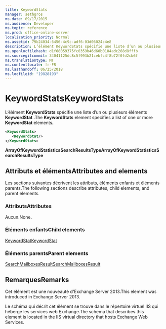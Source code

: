 ```yaml
---
title: KeywordStats
manager: sethgros
ms.date: 09/17/2015
ms.audience: Developer
ms.topic: reference
ms.prod: office-online-server
localization_priority: Normal
ms.assetid: 79b24034-6456-4c9c-adf6-03d06024c4e8
description: L’élément KeywordStats spécifie une liste d’un ou plusieurs éléments KeywordStat.
ms.openlocfilehash: d1f68059375fc0359b46d60b0184adc268d8fffb
ms.sourcegitcommit: 34041125dc8c5f993b21cebfc4f8b72f0fd2cb6f
ms.translationtype: MT
ms.contentlocale: fr-FR
ms.lasthandoff: 06/25/2018
ms.locfileid: "19828193"
---
```

# <a name="keywordstats"></a><span data-ttu-id="81be9-103">KeywordStats</span><span class="sxs-lookup"><span data-stu-id="81be9-103">KeywordStats</span></span>

<span data-ttu-id="81be9-104">L’élément **KeywordStats** spécifie une liste d’un ou plusieurs éléments **KeywordStat** .</span><span class="sxs-lookup"><span data-stu-id="81be9-104">The **KeywordStats** element specifies a list of one or more **KeywordStat** elements.</span></span> 
  
```XML
<KeywordStats>
   <KeywordStat/>
</KeywordStats>
```

 <span data-ttu-id="81be9-105">**ArrayOfKeywordStatisticsSearchResultsType**</span><span class="sxs-lookup"><span data-stu-id="81be9-105">**ArrayOfKeywordStatisticsSearchResultsType**</span></span>
## <a name="attributes-and-elements"></a><span data-ttu-id="81be9-106">Attributs et éléments</span><span class="sxs-lookup"><span data-stu-id="81be9-106">Attributes and elements</span></span>

<span data-ttu-id="81be9-107">Les sections suivantes décrivent les attributs, éléments enfants et éléments parents.</span><span class="sxs-lookup"><span data-stu-id="81be9-107">The following sections describe attributes, child elements, and parent elements.</span></span>
  
### <a name="attributes"></a><span data-ttu-id="81be9-108">Attributs</span><span class="sxs-lookup"><span data-stu-id="81be9-108">Attributes</span></span>

<span data-ttu-id="81be9-109">Aucun.</span><span class="sxs-lookup"><span data-stu-id="81be9-109">None.</span></span>
  
### <a name="child-elements"></a><span data-ttu-id="81be9-110">Éléments enfants</span><span class="sxs-lookup"><span data-stu-id="81be9-110">Child elements</span></span>

[<span data-ttu-id="81be9-111">KeywordStat</span><span class="sxs-lookup"><span data-stu-id="81be9-111">KeywordStat</span></span>](keywordstat.md)
  
### <a name="parent-elements"></a><span data-ttu-id="81be9-112">Éléments parents</span><span class="sxs-lookup"><span data-stu-id="81be9-112">Parent elements</span></span>

[<span data-ttu-id="81be9-113">SearchMailboxesResult</span><span class="sxs-lookup"><span data-stu-id="81be9-113">SearchMailboxesResult</span></span>](searchmailboxesresult.md)
  
## <a name="remarks"></a><span data-ttu-id="81be9-114">Remarques</span><span class="sxs-lookup"><span data-stu-id="81be9-114">Remarks</span></span>

<span data-ttu-id="81be9-115">Cet élément est une nouveauté d'Exchange Server 2013.</span><span class="sxs-lookup"><span data-stu-id="81be9-115">This element was introduced in Exchange Server 2013.</span></span>
  
<span data-ttu-id="81be9-116">Le schéma qui décrit cet élément se trouve dans le répertoire virtuel IIS qui héberge les services web Exchange.</span><span class="sxs-lookup"><span data-stu-id="81be9-116">The schema that describes this element is located in the IIS virtual directory that hosts Exchange Web Services.</span></span>
  


